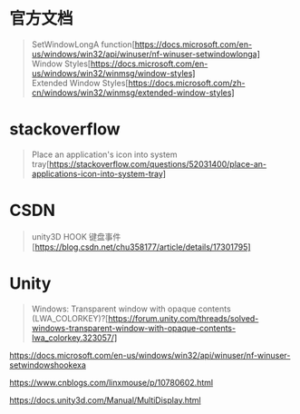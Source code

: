 
# 官方文档
> SetWindowLongA function[https://docs.microsoft.com/en-us/windows/win32/api/winuser/nf-winuser-setwindowlonga]  
> Window Styles[https://docs.microsoft.com/en-us/windows/win32/winmsg/window-styles]  
> Extended Window Styles[https://docs.microsoft.com/zh-cn/windows/win32/winmsg/extended-window-styles]  
# stackoverflow
> Place an application's icon into system tray[https://stackoverflow.com/questions/52031400/place-an-applications-icon-into-system-tray]  
# CSDN
> unity3D HOOK 键盘事件[https://blog.csdn.net/chu358177/article/details/17301795]  
# Unity
> Windows: Transparent window with opaque contents (LWA_COLORKEY)?[https://forum.unity.com/threads/solved-windows-transparent-window-with-opaque-contents-lwa_colorkey.323057/]  

https://docs.microsoft.com/en-us/windows/win32/api/winuser/nf-winuser-setwindowshookexa

https://www.cnblogs.com/linxmouse/p/10780602.html

https://docs.unity3d.com/Manual/MultiDisplay.html